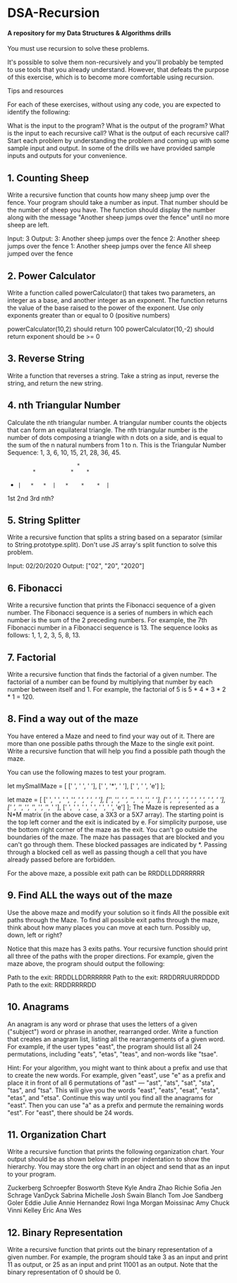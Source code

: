 # DSA-Recursion
#### A repository for my Data Structures &amp; Algorithms drills


You must use recursion to solve these problems.

It's possible to solve them non-recursively and you'll probably be tempted to use tools that you already understand. However, that defeats the purpose of this exercise, which is to become more comfortable using recursion.

Tips and resources

For each of these exercises, without using any code, you are expected to identify the following:

What is the input to the program?
What is the output of the program?
What is the input to each recursive call?
What is the output of each recursive call?
Start each problem by understanding the problem and coming up with some sample input and output. In some of the drills we have provided sample inputs and outputs for your convenience.

## 1. Counting Sheep
Write a recursive function that counts how many sheep jump over the fence. Your program should take a number as input. That number should be the number of sheep you have. The function should display the number along with the message "Another sheep jumps over the fence" until no more sheep are left.

Input: 3
Output:
3: Another sheep jumps over the fence
2: Another sheep jumps over the fence
1: Another sheep jumps over the fence
All sheep jumped over the fence


## 2. Power Calculator
Write a function called powerCalculator() that takes two parameters, an integer as a base, and another integer as an exponent. The function returns the value of the base raised to the power of the exponent. Use only exponents greater than or equal to 0 (positive numbers)

powerCalculator(10,2) should return 100
powerCalculator(10,-2) should return exponent should be >= 0


## 3. Reverse String
Write a function that reverses a string. Take a string as input, reverse the string, and return the new string.




## 4. nth Triangular Number
Calculate the nth triangular number. A triangular number counts the objects that can form an equilateral triangle. The nth triangular number is the number of dots composing a triangle with n dots on a side, and is equal to the sum of the n natural numbers from 1 to n. This is the Triangular Number Sequence: 1, 3, 6, 10, 15, 21, 28, 36, 45.

                          *
            *           *    *
*     |   *   *  |   *    *    *  |

 1st       2nd           3rd             nth?  



## 5. String Splitter
Write a recursive function that splits a string based on a separator (similar to String.prototype.split). Don't use JS array's split function to solve this problem.

Input: 02/20/2020
Output: ["02", "20", "2020"]



## 6. Fibonacci
Write a recursive function that prints the Fibonacci sequence of a given number. The Fibonacci sequence is a series of numbers in which each number is the sum of the 2 preceding numbers. For example, the 7th Fibonacci number in a Fibonacci sequence is 13. The sequence looks as follows: 1, 1, 2, 3, 5, 8, 13.




## 7. Factorial
Write a recursive function that finds the factorial of a given number. The factorial of a number can be found by multiplying that number by each number between itself and 1. For example, the factorial of 5 is 5 * 4 * 3 * 2 * 1 = 120.




## 8. Find a way out of the maze
You have entered a Maze and need to find your way out of it. There are more than one possible paths through the Maze to the single exit point. Write a recursive function that will help you find a possible path though the maze.

You can use the following mazes to test your program.

let mySmallMaze = [
    [' ', ' ', ' '],
    [' ', '*', ' '],
    [' ', ' ', 'e']
];

let maze = [
    [' ', ' ', ' ', '*', ' ', ' ', ' '],
    ['*', '*', ' ', '*', ' ', '*', ' '],
    [' ', ' ', ' ', ' ', ' ', ' ', ' '],
    [' ', '*', '*', '*', '*', '*', ' '],
    [' ', ' ', ' ', ' ', ' ', ' ', 'e']
];
The Maze is represented as a N*M matrix (in the above case, a 3X3 or a 5X7 array). The starting point is the top left corner and the exit is indicated by e. For simplicity purpose, use the bottom right corner of the maze as the exit. You can't go outside the boundaries of the maze. The maze has passages that are blocked and you can't go through them. These blocked passages are indicated by *. Passing through a blocked cell as well as passing though a cell that you have already passed before are forbidden.

For the above maze, a possible exit path can be RRDDLLDDRRRRRR




## 9. Find ALL the ways out of the maze
Use the above maze and modify your solution so it finds All the possible exit paths through the Maze. To find all possible exit paths through the maze, think about how many places you can move at each turn. Possibly up, down, left or right?

Notice that this maze has 3 exits paths. Your recursive function should print all three of the paths with the proper directions. For example, given the maze above, the program should output the following:

Path to the exit: RRDDLLDDRRRRRR
Path to the exit: RRDDRRUURRDDDD
Path to the exit: RRDDRRRRDD



## 10. Anagrams
An anagram is any word or phrase that uses the letters of a given ("subject") word or phrase in another, rearranged order. Write a function that creates an anagram list, listing all the rearrangements of a given word. For example, if the user types "east", the program should list all 24 permutations, including "eats", "etas", "teas", and non-words like "tsae".

Hint: For your algorithm, you might want to think about a prefix and use that to create the new words. For example, given "east", use "e" as a prefix and place it in front of all 6 permutations of "ast" — "ast", "ats", "sat", "sta", "tas", and "tsa". This will give you the words "east", "eats", "esat", "esta", "etas", and "etsa". Continue this way until you find all the anagrams for "east". Then you can use "a" as a prefix and permute the remaining words "est". For "east", there should be 24 words.




## 11. Organization Chart
Write a recursive function that prints the following organization chart. Your output should be as shown below with proper indentation to show the hierarchy. You may store the org chart in an object and send that as an input to your program.

Zuckerberg
    Schroepfer
        Bosworth
            Steve
            Kyle
            Andra
        Zhao
            Richie
            Sofia
            Jen
    Schrage
        VanDyck
            Sabrina
            Michelle
            Josh
        Swain
            Blanch
            Tom
            Joe
    Sandberg
        Goler
            Eddie
            Julie
            Annie
       Hernandez
            Rowi
            Inga
            Morgan
       Moissinac
            Amy
            Chuck
            Vinni
       Kelley
            Eric
            Ana
            Wes



## 12. Binary Representation
Write a recursive function that prints out the binary representation of a given number. For example, the program should take 3 as an input and print 11 as output, or 25 as an input and print 11001 as an output. Note that the binary representation of 0 should be 0.
